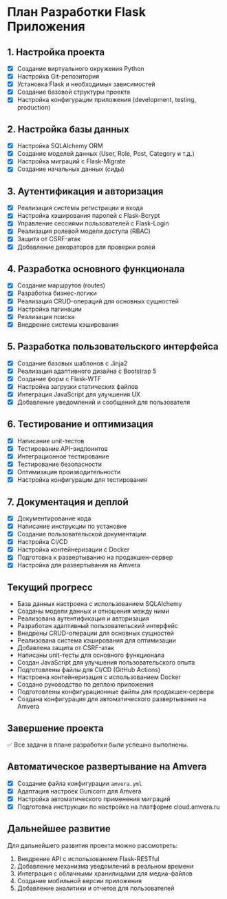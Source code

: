 # План Разработки Flask Приложения

## 1. Настройка проекта
- [x] Создание виртуального окружения Python
- [x] Настройка Git-репозитория
- [x] Установка Flask и необходимых зависимостей
- [x] Создание базовой структуры проекта
- [x] Настройка конфигурации приложения (development, testing, production)

## 2. Настройка базы данных
- [x] Настройка SQLAlchemy ORM
- [x] Создание моделей данных (User, Role, Post, Category и т.д.)
- [x] Настройка миграций с Flask-Migrate
- [x] Создание начальных данных (сиды)

## 3. Аутентификация и авторизация
- [x] Реализация системы регистрации и входа
- [x] Настройка хэширования паролей с Flask-Bcrypt
- [x] Управление сессиями пользователей с Flask-Login
- [x] Реализация ролевой модели доступа (RBAC)
- [x] Защита от CSRF-атак
- [x] Добавление декораторов для проверки ролей

## 4. Разработка основного функционала
- [x] Создание маршрутов (routes)
- [x] Разработка бизнес-логики
- [x] Реализация CRUD-операций для основных сущностей
- [x] Настройка пагинации
- [x] Реализация поиска
- [x] Внедрение системы кэширования

## 5. Разработка пользовательского интерфейса
- [x] Создание базовых шаблонов с Jinja2
- [x] Реализация адаптивного дизайна с Bootstrap 5
- [x] Создание форм с Flask-WTF
- [x] Настройка загрузки статических файлов
- [x] Интеграция JavaScript для улучшения UX
- [x] Добавление уведомлений и сообщений для пользователя

## 6. Тестирование и оптимизация
- [x] Написание unit-тестов
- [x] Тестирование API-эндпоинтов
- [x] Интеграционное тестирование
- [x] Тестирование безопасности
- [x] Оптимизация производительности
- [x] Настройка конфигурации для тестирования

## 7. Документация и деплой
- [x] Документирование кода
- [x] Написание инструкции по установке
- [x] Создание пользовательской документации
- [x] Настройка CI/CD
- [x] Настройка контейнеризации с Docker
- [x] Подготовка к развертыванию на продакшен-сервер
- [x] Настройка для развертывания на Amvera

## Текущий прогресс
- База данных настроена с использованием SQLAlchemy
- Созданы модели данных и отношения между ними
- Реализована аутентификация и авторизация
- Разработан адаптивный пользовательский интерфейс
- Внедрены CRUD-операции для основных сущностей
- Реализована система кэширования для оптимизации
- Добавлена защита от CSRF-атак
- Написаны unit-тесты для основного функционала
- Создан JavaScript для улучшения пользовательского опыта
- Подготовлены файлы для CI/CD (GitHub Actions)
- Настроена контейнеризация с использованием Docker
- Создано руководство по деплою приложения
- Подготовлены конфигурационные файлы для продакшен-сервера
- Создана конфигурация для автоматического развертывания на Amvera

## Завершение проекта
✅ Все задачи в плане разработки были успешно выполнены.

## Автоматическое развертывание на Amvera
- [x] Создание файла конфигурации `amvera.yml`
- [x] Адаптация настроек Gunicorn для Amvera
- [x] Настройка автоматического применения миграций
- [x] Подготовка инструкции по настройке на платформе cloud.amvera.ru

## Дальнейшее развитие
Для дальнейшего развития проекта можно рассмотреть:
1. Внедрение API с использованием Flask-RESTful
2. Добавление механизма уведомлений в реальном времени
3. Интеграция с облачными хранилищами для медиа-файлов
4. Создание мобильной версии приложения
5. Добавление аналитики и отчетов для пользователей 